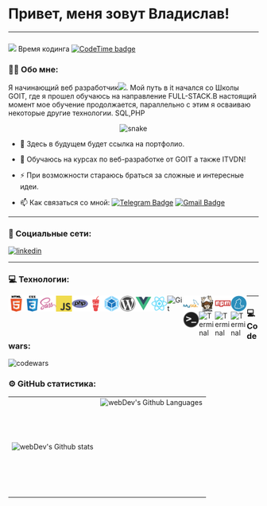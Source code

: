# Привет, меня зовут Владислав!

---

###
<img src="https://media.giphy.com/media/WUlplcMpOCEmTGBtBW/giphy.gif" width="30px"> Время кодинга [![CodeTime badge](https://img.shields.io/endpoint?style=social&url=https%3A%2F%2Fapi.codetime.dev%2Fshield%3Fid%3D21364%26project%3D%26in%3D0)](https://codetime.dev)

### :man_technologist: Обо мне:

Я начинающий веб разработчик<img src="https://media.giphy.com/media/WUlplcMpOCEmTGBtBW/giphy.gif" width="30px">. Мой
путь в it начался со Школы GOIT, где я прошел обучаюсь на направление FULL-STACK.В настоящий момент мое обучение
продолжается, параллельно с этим я осваиваю некоторые другие технологии. SQL,PHP

<p align="center">
 <img width="600" src="assets/github-snake.svg" alt="snake"/>
</p>

- :telescope: Здесь в будущем будет ссылка на портфолио.

- :seedling: Обучаюсь на курсах по веб-разработке от GOIT а также ITVDN!

- :zap: При возможности стараюсь браться за сложные и интересные идеи.

- :mailbox: Как связаться со
  мной: [![Telegram Badge](https://img.shields.io/badge/-ГончарВладислав-blue?style=flat&logo=Telegram&logoColor=white)](https://t.me/vlad_wo_rk) [![Gmail Badge](https://img.shields.io/badge/-Gmail-red?style=flat&logo=Gmail&logoColor=white)](mailto:vladyslav.honchar1990@gmail.com)

---

### 🤝 Социальные сети:

  <div id="badges">
    <a href="https://www.linkedin.com/in/vladyslav-honchar-6927ab285" target="_blank">
      <img src="https://cdn-icons-png.flaticon.com/512/2504/2504799.png" width="40" height="40" alt="linkedin" />
    </a>
    <!-- <a href="https://t.me/vlad_wo_rk" target="_blank">
      <img src="https://cdn-icons-png.flaticon.com/512/2111/2111646.png" width="40" height="40" alt="telegram group" />
    </a>
    <a href="https://www.youtube.com" target="_blank">
      <img src="https://cdn-icons-png.flaticon.com/512/3670/3670147.png" width="40" height="40" alt="Youtube"/>
    </a> -->
  </div>

---

### 💻 Технологии:

<img align="left" alt="HTML5" width="32px" src="https://raw.githubusercontent.com/github/explore/80688e429a7d4ef2fca1e82350fe8e3517d3494d/topics/html/html.png" />
<img align="left" alt="CSS3" width="32px" src="https://raw.githubusercontent.com/github/explore/80688e429a7d4ef2fca1e82350fe8e3517d3494d/topics/css/css.png" />
<img align="left" alt="Sass" width="32px" src="https://raw.githubusercontent.com/github/explore/80688e429a7d4ef2fca1e82350fe8e3517d3494d/topics/sass/sass.png" />
  <img align="left" alt="JavaScript" width="32px" src="https://raw.githubusercontent.com/github/explore/80688e429a7d4ef2fca1e82350fe8e3517d3494d/topics/javascript/javascript.png" />
  <img align="left" alt="PHP" width="32px" src="https://github.com/devicons/devicon/blob/master/icons/php/php-original.svg" />
<img align="left" alt="Gulp" width="32px" src="https://raw.githubusercontent.com/devicons/devicon/1119b9f84c0290e0f0b38982099a2bd027a48bf1/icons/gulp/gulp-plain.svg" />
<img align="left" alt="Webpack" width="32px" src="https://raw.githubusercontent.com/devicons/devicon/1119b9f84c0290e0f0b38982099a2bd027a48bf1/icons/webpack/webpack-original.svg" />
<img align="left" alt="WordPress" width="32px" src="https://raw.githubusercontent.com/devicons/devicon/1119b9f84c0290e0f0b38982099a2bd027a48bf1/icons/wordpress/wordpress-plain.svg" />
<img align="left" alt="Vue" width="32px" src="https://github.com/devicons/devicon/blob/master/icons/vuejs/vuejs-original.svg" />
<img align="left" alt="React" width="32px" src="https://github.com/devicons/devicon/blob/master/icons/react/react-original.svg" />
<img align="left" alt="Git" width="32px" src="https://cdn.jsdelivr.net/gh/devicons/devicon/icons/git/git-original.svg" />
<img align="left" alt="Git" width="32px" src="https://github.com/devicons/devicon/blob/master/icons/mysql/mysql-original-wordmark.svg" />
<img align="left" alt="Git" width="32px" src="https://github.com/devicons/devicon/blob/master/icons/composer/composer-original.svg" />
<img align="left" alt="npm" width="32px" src="https://github.com/devicons/devicon/blob/master/icons/npm/npm-original-wordmark.svg" />
<img align="left" alt="Yarn" width="32px" src="https://github.com/devicons/devicon/blob/master/icons/yarn/yarn-original.svg" />
<img align="left" alt="Terminal" width="32px" src="https://raw.githubusercontent.com/github/explore/80688e429a7d4ef2fca1e82350fe8e3517d3494d/topics/terminal/terminal.png" />             
<img align="left" alt="Terminal" width="32px" src="" />
<img align="left" alt="Terminal" width="32px" src="" />
<img align="left" alt="Terminal" width="32px" src="" />








---

### 💻 Codewars:

![codewars](https://www.codewars.com/users/Tienam123/badges/large)

### ⚙️ GitHub статистика:

<table>
  <tr>
    <td>
      <img align="left" src="http://github-readme-streak-stats.herokuapp.com?user=Tienam123&theme=dark&background=000000" alt="webDev's Github stats" />
    </td>
    <td>
      <img height="195px" align="right" alt="webDev's Github Languages" src="https://github-readme-stats-sigma-five.vercel.app/api/top-langs/?username=Tienam123&layout=compact&theme=vision-friendly-dark" />
    </td>
  </tr>
</table>

